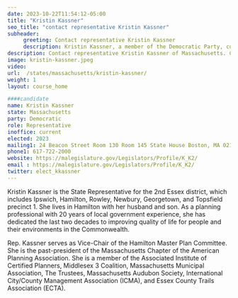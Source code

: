 ```yaml
---
date: 2023-10-22T11:54:12-05:00
title: "Kristin Kassner"
seo_title: "contact representative Kristin Kassner"
subheader:
     greeting: Contact representative Kristin Kassner
     description: Kristin Kassner, a member of the Democratic Party, currently holds a seat in the Massachusetts House of Representatives, representing the 2nd Essex District. She officially began her term on February 3, 2023, and her current tenure is set to conclude on January 1, 2025.
description: Contact representative Kristin Kassner of Massachusetts. Contact information for Kristin Kassner includes email address, phone number, and mailing address.
image: kristin-kassner.jpeg
video:
url:  /states/massachusetts/kristin-kassner/
weight: 1
layout: course_home

####candidate
name: Kristin Kassner
state: Massachusetts
party: Democratic
role: Representative
inoffice: current
elected: 2023
mailing1: 24 Beacon Street Room 130 Room 145 State House Boston, MA 02133
phone1: 617-722-2000
website: https://malegislature.gov/Legislators/Profile/K_K2/
email : https://malegislature.gov/Legislators/Profile/K_K2/
twitter: elect_kkassner
---
```


Kristin Kassner is the State Representative for the 2nd Essex district, which includes Ipswich, Hamilton, Rowley, Newbury, Georgetown, and Topsfield precinct 1. She lives in Hamilton with her husband and son. As a planning professional with 20 years of local government experience, she has dedicated the last two decades to improving quality of life for people and their environments in the Commonwealth.

Rep. Kassner serves as Vice-Chair of the Hamilton Master Plan Committee. She is the past-president of the Massachusetts Chapter of the American Planning Association. She is a member of the Associated Institute of Certified Planners, Middlesex 3 Coalition, Massachusetts Municipal Association, The Trustees, Massachusetts Audubon Society, International City/County Management Association (ICMA), and Essex County Trails Association (ECTA).
